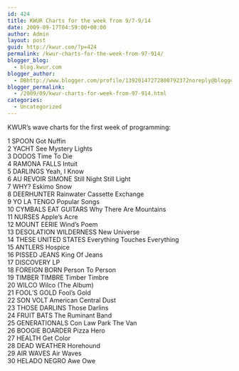 ```yaml
---
id: 424
title: KWUR Charts for the week from 9/7-9/14
date: 2009-09-17T04:59:00+00:00
author: Admin
layout: post
guid: http://kwur.com/?p=424
permalink: /kwur-charts-for-the-week-from-97-914/
blogger_blog:
  - blog.kwur.com
blogger_author:
  - DBhttp://www.blogger.com/profile/13920147272800792372noreply@blogger.com
blogger_permalink:
  - /2009/09/kwur-charts-for-week-from-97-914.html
categories:
  - Uncategorized
---
```

<div class="pf-content">
  <p>
    KWUR&#8217;s wave charts for the first week of programming:
  </p>
  
  <p>
    1 SPOON Got Nuffin<br />2 YACHT See Mystery Lights<br />3 DODOS Time To Die <br />4 RAMONA FALLS Intuit <br />5 DARLINGS Yeah, I Know <br />6 AU REVOIR SIMONE Still Night Still Light <br />7 WHY? Eskimo Snow <br />8 DEERHUNTER Rainwater Cassette Exchange <br />9 YO LA TENGO Popular Songs <br />10 CYMBALS EAT GUITARS Why There Are Mountains <br />11 NURSES Apple&#8217;s Acre <br />12 MOUNT EERIE Wind&#8217;s Poem <br />13 DESOLATION WILDERNESS New Universe <br />14 THESE UNITED STATES Everything Touches Everything <br />15 ANTLERS Hospice <br />16 PISSED JEANS King Of Jeans <br />17 DISCOVERY LP <br />18 FOREIGN BORN Person To Person <br />19 TIMBER TIMBRE Timber Timbre <br />20 WILCO Wilco (The Album) <br />21 FOOL&#8217;S GOLD Fool&#8217;s Gold <br />22 SON VOLT American Central Dust <br />23 THOSE DARLINS Those Darlins <br />24 FRUIT BATS The Ruminant Band <br />25 GENERATIONALS Con Law Park The Van <br />26 BOOGIE BOARDER Pizza Hero <br />27 HEALTH Get Color <br />28 DEAD WEATHER Horehound <br />29 AIR WAVES Air Waves <br />30 HELADO NEGRO Awe Owe
  </p>
</div>